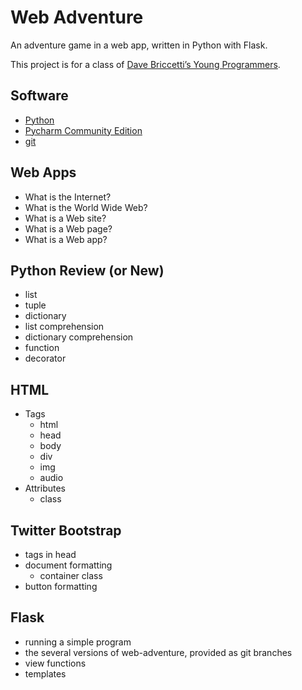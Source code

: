 # Web Adventure
An adventure game in a web app, written in Python with Flask.

This project is for a class of [Dave Briccetti’s Young Programmers](www.meetup.com/Young-Programmers/).

## Software
* [Python](python.org)
* [Pycharm Community Edition](http://www.jetbrains.com/pycharm/download/)
* [git](https://git-scm.com/downloads)

## Web Apps
* What is the Internet?
* What is the World Wide Web?
* What is a Web site?
* What is a Web page?
* What is a Web app?

## Python Review (or New)
* list
* tuple
* dictionary
* list comprehension
* dictionary comprehension
* function
* decorator

## HTML
* Tags
    * html
    * head
    * body
    * div
    * img
    * audio
* Attributes
    * class
    
## Twitter Bootstrap
* tags in head
* document formatting
    * container class
* button formatting

## Flask
* running a simple program
* the several versions of web-adventure, provided as git branches
* view functions
* templates
